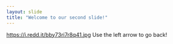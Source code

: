 ```yaml
---
layout: slide
title: "Welcome to our second slide!"
---
```

https://i.redd.it/bby73ri7r8q41.jpg
Use the left arrow to go back!
